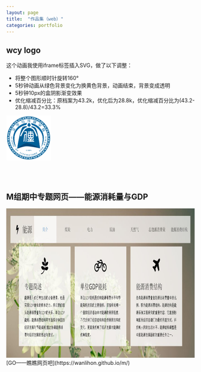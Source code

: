 ```yaml
---
layout: page
title:  "作品集（web）"
categories: portfolio
---
```



## wcy logo

这个动画我使用iframe标签插入SVG，做了以下调整：

- 将整个图形顺时针旋转160°
- 5秒钟动画从绿色背景变化为换黄色背景，动画结束，背景变成透明
- 5秒钟10px的盒阴影渐变效果
- 优化缩减百分比：原档案为43.2k，优化后为28.8k，优化缩减百分比为(43.2-28.8)/43.2=33.3%

<link rel="stylesheet" href="style.css" type="text/css">
<meta charset="UTF-8">
<img src="wcy_logo.svg" width="120" height="120" >
   

<br><br>
## M组期中专题网页——能源消耗量与GDP
<link rel="stylesheet" href="style.css" type="text/css">
<meta charset="UTF-8">
<img src="M组期中专题.jpg" width="750" height="400">
<br>[GO——瞧瞧网页吧](https://wanlihon.github.io/m/)

